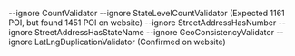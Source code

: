 --ignore CountValidator --ignore StateLevelCountValidator (Expected 1161 POI, but found 1451 POI on website)
--ignore StreetAddressHasNumber --ignore StreetAddressHasStateName --ignore GeoConsistencyValidator --ignore LatLngDuplicationValidator (Confirmed on website)
